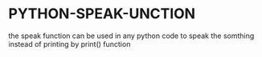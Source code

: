 # PYTHON-SPEAK-UNCTION
the speak function can be used in any python code to speak the somthing instead of printing by print() function
